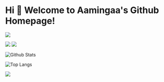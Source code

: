 # Hi 🎉 Welcome to Aamingaa's Github Homepage!

<!--
**aamingaa/aamingaa** is a ✨ _special_ ✨ repository because its `README.md` (this file) appears on your GitHub profile.

Here are some ideas to get you started:

- 🔭 I’m currently working on ...
- 🌱 I’m currently learning ...
- 👯 I’m looking to collaborate on ...
- 🤔 I’m looking for help with ...
- 💬 Ask me about ...
- 📫 How to reach me: ...
- 😄 Pronouns: ...
- ⚡ Fun fact: ...
-->

<img src="https://readme-typing-svg.herokuapp.com/?lines=Welcome,%20visitor!;Hello%20Github%20World!&font=Roboto" />

<p>
<img src="https://img.shields.io/static/v1?label=Program&message=Java&color=blue"/>
<img src="https://visitor-badge.glitch.me/badge?page_id=https://github.com/aamingaa&right_color=red" />
</p>

<!--
![Most Used Languages](https://github-readme-stats.vercel.app/api/top-langs/?username=aamingaa&layout=compact)
-->

![Github Stats](https://github-readme-stats.vercel.app/api?username=aamingaa&show_icons=true&count_private=true&layout=compact&theme=dark)

![Top Langs](https://github-readme-stats.vercel.app/api/top-langs/?username=aamingaa&layout=compact&theme=dark)

![](https://activity-graph.herokuapp.com/graph?username=aamingaa&theme=github)

<!--
![](https://stats.justsong.cn/api/csdn?id=aming2&theme=dark)
-->
